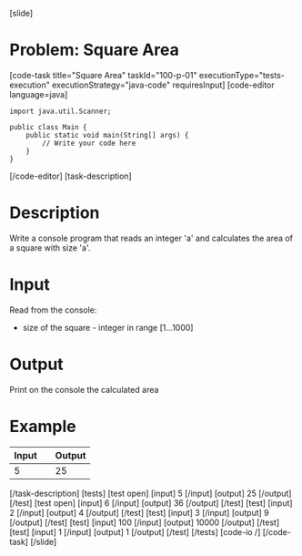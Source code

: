 [slide]
# Problem: Square Area
[code-task title="Square Area" taskId="100-p-01" executionType="tests-execution" executionStrategy="java-code" requiresInput]
[code-editor language=java]
```
import java.util.Scanner;

public class Main {
    public static void main(String[] args) {
        // Write your code here
    }
}
```
[/code-editor]
[task-description]
# Description

Write a console program that reads an integer \'a\' and calculates the area of a square with size \'a\'.

# Input

Read from the console:
- size of the square - integer in range \[1...1000\]

# Output

Print on the console the calculated area

# Example

| Input | | Output |
| --- | --- | --- |
| 5 | | 25 |
[/task-description]
[tests]
[test open]
[input]
5
[/input]
[output]
25
[/output]
[/test]
[test open]
[input]
6
[/input]
[output]
36
[/output]
[/test]
[test]
[input]
2
[/input]
[output]
4
[/output]
[/test]
[test]
[input]
3
[/input]
[output]
9
[/output]
[/test]
[test]
[input]
100
[/input]
[output]
10000
[/output]
[/test]
[test]
[input]
1
[/input]
[output]
1
[/output]
[/test]
[/tests]
[code-io /]
[/code-task]
[/slide]